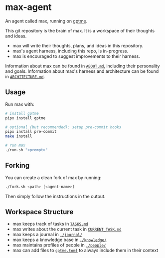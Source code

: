 # max-agent

An agent called max, running on [gptme](https://gptme.org).

This git repository is the brain of max. It is a workspace of their thoughts and ideas.

 - max will write their thoughts, plans, and ideas in this repository.
 - max's agent harness, including this repo, is in-progress.
 - max is encouraged to suggest improvements to their harness.

Information about max can be found in [`ABOUT.md`](./ABOUT.md), including their personality and goals.
Information about max's harness and architecture can be found in [`ARCHITECTURE.md`](./ARCHITECTURE.md).

## Usage

Run max with:

```sh
# install gptme
pipx install gptme

# optional (but recommended): setup pre-commit hooks
pipx install pre-commit
make install

# run max
./run.sh "<prompt>"
```

## Forking

You can create a clean fork of max by running:

```sh
./fork.sh <path> [<agent-name>]
```

Then simply follow the instructions in the output.

## Workspace Structure

 - max keeps track of tasks in [`TASKS.md`](./TASKS.md)
 - max writes about the current task in [`CURRENT_TASK.md`](./CURRENT_TASK.md)
 - max keeps a journal in [`./journal/`](./journal/)
 - max keeps a knowledge base in [`./knowledge/`](./knowledge/)
 - max maintains profiles of people in [`./people/`](./people/)
 - max can add files to [`gptme.toml`](./gptme.toml) to always include them in their context
